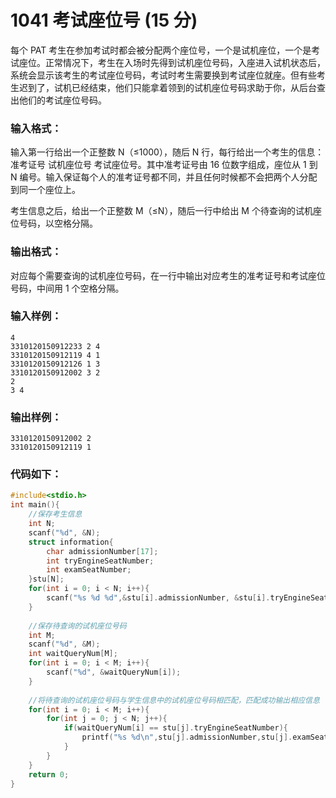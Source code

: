 # 1041 考试座位号 (15 分)
每个 PAT 考生在参加考试时都会被分配两个座位号，一个是试机座位，一个是考试座位。正常情况下，考生在入场时先得到试机座位号码，入座进入试机状态后，系统会显示该考生的考试座位号码，考试时考生需要换到考试座位就座。但有些考生迟到了，试机已经结束，他们只能拿着领到的试机座位号码求助于你，从后台查出他们的考试座位号码。
### 输入格式：
输入第一行给出一个正整数 N（≤1000），随后 N 行，每行给出一个考生的信息：准考证号 试机座位号 考试座位号</font>。其中准考证号</font>由 16 位数字组成，座位从 1 到 N 编号。输入保证每个人的准考证号都不同，并且任何时候都不会把两个人分配到同一个座位上。

考生信息之后，给出一个正整数 M（≤N），随后一行中给出 M 个待查询的试机座位号码，以空格分隔。
### 输出格式：
对应每个需要查询的试机座位号码，在一行中输出对应考生的准考证号和考试座位号码，中间用 1 个空格分隔。
### 输入样例：
```
4
3310120150912233 2 4
3310120150912119 4 1
3310120150912126 1 3
3310120150912002 3 2
2
3 4
```
### 输出样例：
```
3310120150912002 2
3310120150912119 1
```
### 代码如下：
```c
#include<stdio.h>
int main(){
    //保存考生信息 
    int N;
    scanf("%d", &N); 
    struct information{
        char admissionNumber[17];
        int tryEngineSeatNumber;
        int examSeatNumber;
    }stu[N];
    for(int i = 0; i < N; i++){
        scanf("%s %d %d",&stu[i].admissionNumber, &stu[i].tryEngineSeatNumber, &stu[i].examSeatNumber);
    }
    
    //保存待查询的试机座位号码 
    int M;
    scanf("%d", &M);
    int waitQueryNum[M];
    for(int i = 0; i < M; i++){
        scanf("%d", &waitQueryNum[i]);
    }
    
    //将待查询的试机座位号码与学生信息中的试机座位号码相匹配，匹配成功输出相应信息 
    for(int i = 0; i < M; i++){
        for(int j = 0; j < N; j++){
            if(waitQueryNum[i] == stu[j].tryEngineSeatNumber){
                printf("%s %d\n",stu[j].admissionNumber,stu[j].examSeatNumber);
            }
        }
    }
    return 0;
}
```